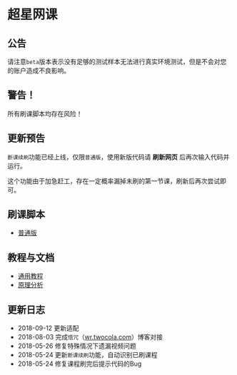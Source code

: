 # 超星网课

## 公告

请注意`beta`版本表示没有足够的测试样本无法进行真实环境测试，但是不会对您的账户造成不良影响。

## 警告！

所有刷课脚本均存在风险！

## 更新预告

`断课续刷`功能已经上线，仅限`普通版`，使用新版代码请 **刷新网页** 后再次输入代码并运行。

这个功能由于加急赶工，存在一定概率漏掉未刷的第一节课，刷新后再次尝试即可。

## 刷课脚本

- [普通版](./resources/normal.md)

## 教程与文档

- [通用教程](./tutorial.md)
- [原理分析](./ylfx.md)

## 更新日志

- 2018-09-12 更新适配
- 2018-08-03 完成`悟冗`（[wr.twocola.com](https://wr.twocola.com)）博客对接
- 2018-05-26 修复特殊情况下遗漏视频问题
- 2018-05-24 更新`断课续刷`功能，自动识别已刷课程
- 2018-05-24 修复课程刷完后提示代码的Bug

